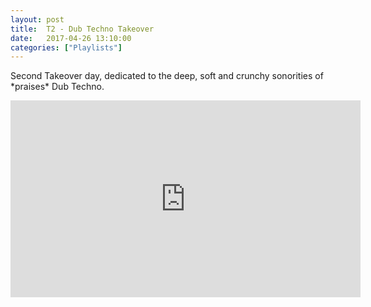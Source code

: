 ```yaml
---
layout: post
title:  T2 - Dub Techno Takeover
date:   2017-04-26 13:10:00
categories: ["Playlists"]
---
```


Second Takeover day, dedicated to the deep, soft and crunchy sonorities of \*praises\* Dub Techno.

<iframe width="560" height="315" src="https://www.youtube.com/embed/videoseries?list=PLXG1UxdN3qL8S5IOHgs_C7by72wXEgVF3" frameborder="0" allowfullscreen></iframe>